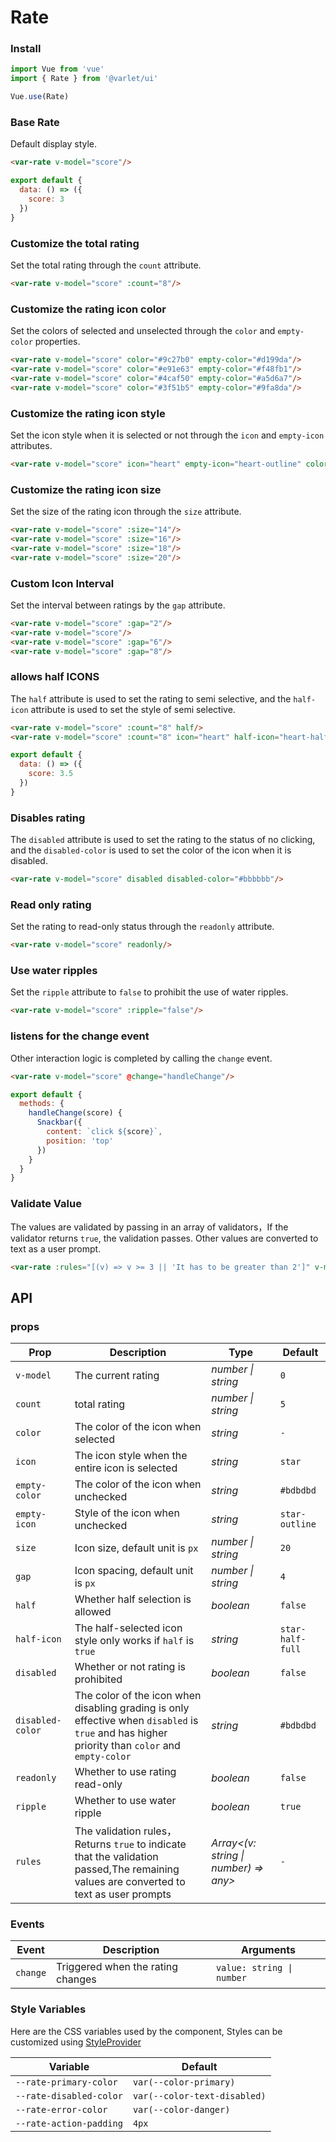 # Rate

### Install

```js
import Vue from 'vue'
import { Rate } from '@varlet/ui'

Vue.use(Rate)
```

### Base Rate

Default display style.

```html
<var-rate v-model="score"/>
```

```js
export default {
  data: () => ({
    score: 3
  })
}
```

### Customize the total rating

Set the total rating through the `count` attribute.

```html
<var-rate v-model="score" :count="8"/>
```

### Customize the rating icon color

Set the colors of selected and unselected through the `color` and `empty-color` properties.

```html
<var-rate v-model="score" color="#9c27b0" empty-color="#d199da"/>
<var-rate v-model="score" color="#e91e63" empty-color="#f48fb1"/>
<var-rate v-model="score" color="#4caf50" empty-color="#a5d6a7"/>
<var-rate v-model="score" color="#3f51b5" empty-color="#9fa8da"/>
```

### Customize the rating icon style

Set the icon style when it is selected or not through the `icon` and `empty-icon` attributes.

```html
<var-rate v-model="score" icon="heart" empty-icon="heart-outline" color="red"></var-rate>
```

### Customize the rating icon size

Set the size of the rating icon through the `size` attribute.

```html
<var-rate v-model="score" :size="14"/>
<var-rate v-model="score" :size="16"/>
<var-rate v-model="score" :size="18"/>
<var-rate v-model="score" :size="20"/>
```

### Custom Icon Interval

Set the interval between ratings by the `gap` attribute.

```html
<var-rate v-model="score" :gap="2"/>
<var-rate v-model="score"/>
<var-rate v-model="score" :gap="6"/>
<var-rate v-model="score" :gap="8"/>
```

### allows half ICONS

The `half` attribute is used to set the rating to semi selective, and the `half-icon` attribute is used to set the style of semi selective.

```html
<var-rate v-model="score" :count="8" half/>
<var-rate v-model="score" :count="8" icon="heart" half-icon="heart-half-full" empty-icon="heart-outline" color="red" half></var-rate>
```

```js
export default {
  data: () => ({
    score: 3.5
  })
}
```

### Disables rating

The `disabled` attribute is used to set the rating to the status of no clicking, and the `disabled-color` is used to set the color of the icon when it is disabled.

```html
<var-rate v-model="score" disabled disabled-color="#bbbbbb"/>
```

### Read only rating

Set the rating to read-only status through the `readonly` attribute.

```html
<var-rate v-model="score" readonly/>
```

### Use water ripples

Set the `ripple` attribute to `false` to prohibit the use of water ripples.

```html
<var-rate v-model="score" :ripple="false"/>
```

### listens for the change event

Other interaction logic is completed by calling the `change` event.

```html
<var-rate v-model="score" @change="handleChange"/>
```

```js
export default {
  methods: {
    handleChange(score) {
      Snackbar({
        content: `click ${score}`,
        position: 'top'
      })
    }
  }
}
```

### Validate Value

The values are validated by passing in an array of validators，If the validator returns `true`, the validation passes.
Other values are converted to text as a user prompt.


```html
<var-rate :rules="[(v) => v >= 3 || 'It has to be greater than 2']" v-model='score' />
```

## API

### props

| Prop | Description | Type | Default | 
| --- | --- | --- | --- | 
| `v-model` | The current rating  | _number \| string_ | `0` |
| `count` | total rating  | _number \| string_ | `5` |
| `color` | The color of the icon when selected  | _string_ | `-` |
| `icon` | The icon style when the entire icon is selected  | _string_ | `star` |
| `empty-color` | The color of the icon when unchecked | _string_ | `#bdbdbd` |
| `empty-icon` | Style of the icon when unchecked | _string_ | `star-outline` |
| `size` | Icon size, default unit is `px` | _number \| string_ | `20` |
| `gap` | Icon spacing, default unit is `px` | _number \| string_ | `4` |
| `half` | Whether half selection is allowed | _boolean_ | `false` |
| `half-icon` | The half-selected icon style only works if `half` is `true` | _string_ | `star-half-full` |
| `disabled` | Whether or not rating is prohibited | _boolean_ | `false` |
| `disabled-color` | The color of the icon when disabling grading is only effective when `disabled` is `true` and has higher priority than `color` and `empty-color` | _string_ | `#bdbdbd` |
| `readonly` | Whether to use rating read-only | _boolean_ | `false` |
| `ripple` | Whether to use water ripple | _boolean_ | `true` |
| `rules` | The validation rules，Returns `true` to indicate that the validation passed,The remaining values are converted to text as user prompts | _Array<(v: string \| number) => any>_ | `-` |

### Events

| Event | Description | Arguments |
| --- | --- | --- |
| `change` | Triggered when the rating changes | `value: string \| number` |

### Style Variables
Here are the CSS variables used by the component, Styles can be customized using [StyleProvider](#/en-US/style-provider)

| Variable | Default |
| --- | --- |
| `--rate-primary-color` | `var(--color-primary)` |
| `--rate-disabled-color` | `var(--color-text-disabled)` |
| `--rate-error-color` | `var(--color-danger)` |
| `--rate-action-padding` | `4px` |